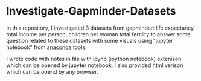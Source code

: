 # Investigate-Gapminder-Datasets
In this repository, I investigated 3 datasets from gapminder: life expectancy, total income per person, children per woman total fertility to answer some question related to these datasets with some visuals using "jupyter notebook" from [anaconda](https://www.anaconda.com/) tools.

I wrote code with notes in file with ipynb (ipython notebook) extenison which can be opened by jupyter notebook. I also provided html verison which can be opend by any browser.

